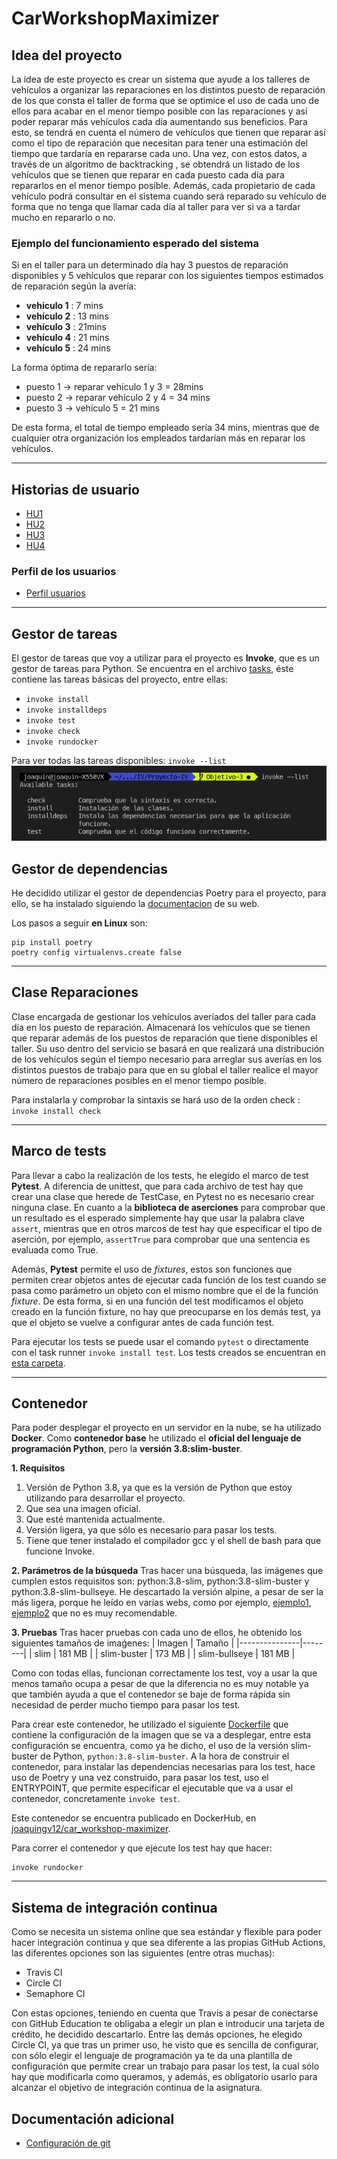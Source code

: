# CarWorkshopMaximizer

## Idea del proyecto

La idea de este proyecto es crear un sistema que ayude a los talleres de vehículos a organizar las reparaciones en los distintos puesto de reparación de los que consta el taller de forma que se optimice el uso de cada uno de ellos para acabar en el menor tiempo posible con las reparaciones y así poder reparar más vehículos cada día aumentando sus beneficios. Para esto, se tendrá en cuenta el número de vehículos que tienen que reparar así como el tipo de reparación que necesitan para tener una estimación del tiempo que tardaría en repararse cada uno. Una vez, con estos datos, a través de un algoritmo de backtracking , se obtendrá un listado de los vehículos que se tienen que reparar en cada puesto cada día para repararlos en el menor tiempo posible. Además, cada propietario de cada vehículo podrá consultar en el sistema cuando será reparado su vehículo de forma que no tenga que llamar cada día al taller para ver si va a tardar mucho en repararlo o no.

### Ejemplo del funcionamiento esperado del sistema

Si en el taller para un determinado día hay 3 puestos de reparación disponibles y 5 vehículos que reparar con los siguientes tiempos estimados de reparación según la avería:

* __vehículo 1__ : 7 mins
* __vehículo 2__ : 13 mins
* __vehículo 3__ : 21mins
* __vehículo 4__ : 21 mins
* __vehículo 5__ : 24 mins
  
La forma óptima de repararlo sería:

* puesto 1 -> reparar vehículo 1 y 3 = 28mins
* puesto 2 -> reparar vehículo 2 y 4 = 34 mins
* puesto 3 -> vehículo 5 = 21 mins

De esta forma, el total de tiempo empleado sería 34 mins, mientras que de cualquier otra organización los empleados tardarían más en reparar los vehículos.

***

## Historias de usuario

* [HU1](https://github.com/joaquingv12/Proyecto-IV/issues/13)
* [HU2](https://github.com/joaquingv12/Proyecto-IV/issues/14)
* [HU3](https://github.com/joaquingv12/Proyecto-IV/issues/15)
* [HU4](https://github.com/joaquingv12/Proyecto-IV/issues/16)

### Perfil de los usuarios

* [Perfil usuarios](docs/perfil_usuarios.md)

***

## Gestor de tareas

El gestor de tareas que voy a utilizar para el proyecto es **Invoke**, que es un gestor de tareas para Python. Se encuentra en el archivo [tasks](tasks.py), éste contiene las tareas básicas del proyecto, entre ellas:

* `invoke install`
* `invoke installdeps`
* `invoke test`
* `invoke check`
* `invoke rundocker`

Para ver todas las tareas disponibles: `invoke --list`
![imagen con las opciones disponibles](/docs/imagenes/invoke_list.png)

## Gestor de dependencias

He decidido utilizar el gestor de dependencias Poetry para el proyecto, para ello, se ha instalado siguiendo la [documentacion](https://python-poetry.org/docs/#osx--linux--bashonwindows-install-instructions) de su web.

Los pasos a seguir **en Linux** son:

    pip install poetry
    poetry config virtualenvs.create false 

***

## Clase Reparaciones

Clase encargada de gestionar los vehículos averíados del taller para cada día en los puesto de reparación. Almacenará los vehículos que se tienen que reparar además de los puestos de reparación que tiene disponibles el taller. Su uso dentro del servicio se basará en que realizará una distribución de los vehículos según el tiempo necesario para arreglar sus averías en los distintos puestos de trabajo para que en su global el taller realice el mayor número de reparaciones posibles en el menor tiempo posible.

Para instalarla y comprobar la sintaxis se hará uso de la orden check :
`invoke install check`

***

## Marco de tests

Para llevar a cabo la realización de los tests, he elegido el marco de test __Pytest__. A diferencia de unittest, que para cada archivo de test hay que crear una clase que herede de TestCase, en Pytest no es necesario crear ninguna clase. En cuanto a la __biblioteca de aserciones__ para comprobar que un resultado es el esperado simplemente hay que usar la palabra clave `assert`, mientras que en otros marcos de test hay que especificar el tipo de aserción, por ejemplo, `assertTrue` para comprobar que una sentencia es evaluada como True.

Además, __Pytest__ permite el uso de *fixtures*, estos son funciones que permiten crear objetos antes de ejecutar cada función de los test cuando se pasa como parámetro un objeto con el mismo nombre que el de la función *fixture*. De esta forma, si en una función del test modificamos el objeto creado en la función fixture, no hay que preocuparse en los demás test, ya que el objeto se vuelve a configurar antes de cada función test.

Para ejecutar los tests se puede usar el comando `pytest` o directamente con el task runner `invoke install test`. Los tests creados se encuentran en [esta carpeta](test).

***

## Contenedor
Para poder desplegar el proyecto en un servidor en la nube, se ha utilizado  **Docker**. Como **contenedor base** he utilizado el **oficial del lenguaje de programación Python**, pero la **versión 3.8:slim-buster**.

**1. Requisitos**
   1. Versión de Python 3.8, ya que es la versión de Python que estoy utilizando para desarrollar el proyecto.
   2. Que sea una imagen oficial.
   3. Que esté mantenida actualmente.
   4. Versión ligera, ya que sólo es necesario para pasar los tests.
   5. Tiene que tener instalado el compilador gcc y el shell de bash para que funcione Invoke.

**2. Parámetros de la búsqueda**
Tras hacer una búsqueda, las imágenes que cumplen estos requisitos son: python:3.8-slim, python:3.8-slim-buster y python:3.8-slim-bullseye. He descartado la versión alpine, a pesar de ser la más ligera, porque he leído en varias webs, como por ejemplo, [ejemplo1](https://pythonspeed.com/articles/alpine-docker-python/), [ejemplo2](https://pythonspeed.com/articles/base-image-python-docker-images/) que no es muy recomendable.

**3. Pruebas**
Tras hacer pruebas con cada uno de ellos, he obtenido los siguientes tamaños de imaǵenes:
| Imagen        | Tamaño |
|---------------|--------|
| slim          | 181 MB |
| slim-buster   | 173 MB |
| slim-bullseye | 181 MB |

Como con todas ellas, funcionan correctamente los test, voy a usar la que menos tamaño ocupa a pesar de que la diferencia no es muy notable ya que también ayuda a que el contenedor se baje de forma rápida sin necesidad de perder mucho tiempo para pasar los test.

Para crear este contenedor, he utilizado el siguiente [Dockerfile](Dockerfile) que contiene la configuración de la imagen que se va a desplegar, entre esta configuración se encuentra, como ya he dicho, el uso de la versión slim-buster de Python, `python:3.8-slim-buster`. A la hora de construir el contenedor, para instalar las dependencias necesarias para los test, hace uso de Poetry y una vez construido, para pasar los test, uso el ENTRYPOINT, que permite especificar el ejecutable que va a usar el contenedor, concretamente `invoke test`.

Este contenedor se encuentra publicado en DockerHub, en [joaquingv12/car_workshop-maximizer](https://hub.docker.com/r/joaquingv12/car_workshop-maximizer).

Para correr el contenedor y que ejecute los test hay que hacer:

    invoke rundocker

***

## Sistema de integración continua

Como se necesita un sistema online que sea estándar y flexible para poder hacer integración continua y que sea diferente a las propias GitHub Actions, las diferentes opciones son las siguientes (entre otras muchas):
* Travis CI
* Circle CI
* Semaphore CI
  
Con estas opciones, teniendo en cuenta que Travis a pesar de conectarse con GitHub Education te obligaba a elegir un plan e introducir una tarjeta de crédito, he decidido descartarlo. Entre las demás opciones, he elegido Circle CI, ya que tras un primer uso, he visto que es sencilla de configurar, con sólo elegir el lenguaje de programación ya te da una plantilla de configuración que permite crear un trabajo para pasar los test, la cual sólo hay que modificarla como queramos, y además, es obligatorio usarlo para alcanzar el objetivo de integración continua de la asignatura. 

## Documentación adicional

* [Configuración de git](docs/configurar_git.md)
  
